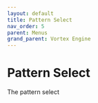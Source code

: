 ```yaml
---
layout: default
title: Pattern Select
nav_order: 5
parent: Menus
grand_parent: Vortex Engine
---
```


# Pattern Select

The pattern select
